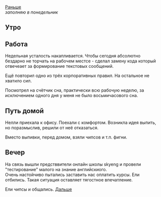 [Раньше](2021.04.15.md)  
*заполняю в понедельник*
## Утро
## Работа
Недельная усталость накапливается. Чтобы сегодня абсолютно бездарно не торчать на рабочем местсе - сделал замену кода который отвечеает за формирование текстовых сообщений.

Ещё повторил одно из трёх корпоративных правил. На остальное не хватило сил.

Посмотрел на счётчик сна, практически всю рабочую неделю, за исключением одного дня у меня не было восьмичасового сна.
## Путь домой
Нелли приехала к офису. Поехали с комфортом. Возникла идея выпить, но поразмыслив, решили от неё отказаться.

Вместо выпивки, перед домом, взяли чипсов и т.п. фигни.
## Вечер
На связь вышли предстввители онлайн школы skyeng и провели "тестирование" малого на знание английскиого.  
Очень настойчиво пытались заставить нас оплатить курсы. Ели отбились. Такая ситуация оставляет тягостное впечатление.

Ели чипсы и общались.
[Дальше](2021.04.17.md)
